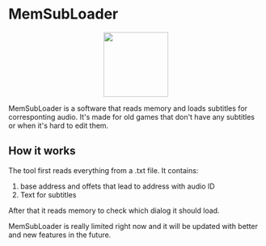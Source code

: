 
# MemSubLoader
<p align="center">
  <img width="128" height="128" src="https://raw.githubusercontent.com/senolem/MemSubLoader/main/logo/logo.png">
</p>

MemSubLoader is a software that reads memory and loads subtitles for corresponting audio. It's made for old games that don't have any subtitles or when it's hard to edit them.

## How it works

The tool first reads everything from a .txt file. It contains:
1. base address and offets that lead to address with audio ID
2. Text for subtitles
 
After that it reads memory to check which dialog it should load.

MemSubLoader is really limited right now and it will be updated with better and new features in the future.

